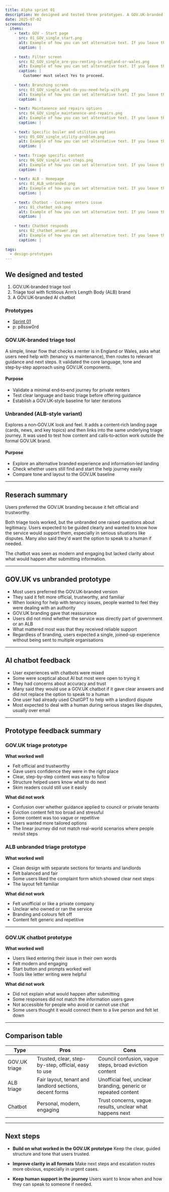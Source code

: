 ```yaml
---
title: Alpha sprint 01
description: We designed and tested three prototypes. A GOV.UK-branded triage tool, an unbranded version and a GOV.UK-style chatbot.
date: 2025-07-02
screenshots:
  items:
    - text: GOV - Start page
      src: 01_GOV_single_start.png
      alt: Example of how you can set alternative text. If you leave this off, the default alt text will be 'Screenshot of [image title]'.
      caption: |
        
    - text: Filter screen
      src: 02_GOV_single_are-you-renting-in-england-or-wales.png
      alt: Example of how you can set alternative text. If you leave this off, the default alt text will be 'Screenshot of [image title]'.
      caption: | 
        Customer must select Yes to proceed. 
        
    - text: Branching screen
      src: 03_GOV_single_what-do-you-need-help-with.png
      alt: Example of how you can set alternative text. If you leave this off, the default alt text will be 'Screenshot of [image title]'.
      caption: |
        
    - text: Maintanence and repairs options
      src: 04_GOV_single_maintanence-and-repairs.png
      alt: Example of how you can set alternative text. If you leave this off, the default alt text will be 'Screenshot of [image title]'.
      caption: |
        
    - text: Specific boiler and utilities options
      src: 05_GOV_single_utility-problem.png
      alt: Example of how you can set alternative text. If you leave this off, the default alt text will be 'Screenshot of [image title]'.
      caption: |
        
    - text: Triage specific content
      src: 06_GOV_single_next-steps.png
      alt: Example of how you can set alternative text. If you leave this off, the default alt text will be 'Screenshot of [image title]'.
      caption: |
        
    - text: ALB - Homepage
      src: 01_ALB_unbranded.png
      alt: Example of how you can set alternative text. If you leave this off, the default alt text will be 'Screenshot of [image title]'.
      caption: |
        
    - text: Chatbot - Customer enters issue
      src: 01_chatbot_ask.png
      alt: Example of how you can set alternative text. If you leave this off, the default alt text will be 'Screenshot of [image title]'.
      caption: |
        
    - text: Chatbot responds
      src: 02_chatbot_answer.png
      alt: Example of how you can set alternative text. If you leave this off, the default alt text will be 'Screenshot of [image title]'.
      caption: |
        
tags:
  - design-prototypes
---
```


## We designed and tested
1. GOV.UK-branded triage tool  
2. Triage tool with fictitious Arm’s Length Body (ALB) brand  
3. A GOV.UK-branded AI chatbot  

### Prototypes
- [Sprint 01](https://prs-landlord-ombudsman-131a07ff82e5.herokuapp.com/prototypes/sprint-01/)
- p: p8ssw0rd

### GOV.UK-branded triage tool

A simple, linear flow that checks a renter is in England or Wales, asks what users need help with (tenancy vs maintenance), then routes to relevant guidance and next steps. It validated the core language, tone and step‑by‑step approach using GOV.UK components.

#### Purpose

- Validate a minimal end‑to‑end journey for private renters
- Test clear language and basic triage before offering guidance
- Establish a GOV.UK‑style baseline for later iterations

### Unbranded (ALB‑style variant)

Explores a non‑GOV.UK look and feel. It adds a content‑rich landing page (cards, news, and key topics) and then links into the same underlying triage journey. It was used to test how content and calls‑to‑action work outside the formal GOV.UK brand.

#### Purpose
  - Explore an alternative branded experience and information‑led landing
  - Check whether users still find and start the help journey easily
  - Compare tone and layout to the GOV.UK baseline



---

## Reserach summary

Users preferred the GOV.UK branding because it felt official and trustworthy. 

Both triage tools worked, but the unbranded one raised questions about legitimacy. Users expected to be guided clearly and wanted to know how the service would support them, especially in serious situations like disputes. Many also said they'd want the option to speak to a human if needed.

The chatbot was seen as modern and engaging but lacked clarity about what would happen after submitting information. 

---

## GOV.UK vs unbranded prototype

- Most users preferred the GOV.UK-branded version  
- They said it felt more official, trustworthy, and familiar  
- When looking for help with tenancy issues, people wanted to feel they were dealing with an authority  
- GOV.UK branding gave that reassurance  
- Users did not mind whether the service was directly part of government or an ALB  
- What mattered most was that they received reliable support  
- Regardless of branding, users expected a single, joined-up experience without being sent to multiple organisations

---

## AI chatbot feedback

- User experiences with chatbots were mixed  
- Some were sceptical about AI but most were open to trying it  
- They had concerns about accuracy and trust  
- Many said they would use a GOV.UK chatbot if it gave clear answers and did not replace the option to speak to a human  
- One user had already used ChatGPT to help with a landlord dispute  
- Most expected to deal with a human during serious stages like disputes, usually over email

---

## Prototype feedback summary

### GOV.UK triage prototype

**What worked well**

- Felt official and trustworthy  
- Gave users confidence they were in the right place  
- Clear, step-by-step content was easy to follow  
- Structure helped users know what to do next  
- Skim readers could still use it easily

**What did not work**

- Confusion over whether guidance applied to council or private tenants  
- Eviction content felt too broad and stressful  
- Some content was too vague or repetitive  
- Users wanted more tailored options  
- The linear journey did not match real-world scenarios where people revisit steps

### ALB unbranded triage prototype

**What worked well**

- Clean design with separate sections for tenants and landlords  
- Felt balanced and fair  
- Some users liked the complaint form which showed clear next steps  
- The layout felt familiar

**What did not work**

- Felt unofficial or like a private company  
- Unclear who owned or ran the service  
- Branding and colours felt off  
- Content felt generic and repetitive

---

### GOV.UK chatbot prototype

**What worked well**

- Users liked entering their issue in their own words  
- Felt modern and engaging  
- Start button and prompts worked well  
- Tools like letter writing were helpful

**What did not work**

- Did not explain what would happen after submitting  
- Some responses did not match the information users gave  
- Not accessible for people who avoid or cannot use chat  
- Some users thought it would connect them to a live person and felt let down

---

## Comparison table

| Type              | Pros                                                    | Cons                                                             |
|-------------------|---------------------------------------------------------|------------------------------------------------------------------|
| GOV.UK triage     | Trusted, clear, step-by-step, official, easy to use     | Council confusion, vague steps, broad eviction content           |
| ALB triage        | Fair layout, tenant and landlord sections, decent forms | Unofficial feel, unclear branding, generic or repeated content   |
| Chatbot           | Personal, modern, engaging                              | Trust concerns, vague results, unclear what happens next         |

---

## Next steps

- **Build on what worked in the GOV.UK prototype**
  Keep the clear, guided structure and tone that users trusted.

- **Improve clarity in all formats**
  Make next steps and escalation routes more obvious, especially in urgent cases.

- **Keep human support in the journey**
  Users want to know when and how they can speak to someone if needed.



